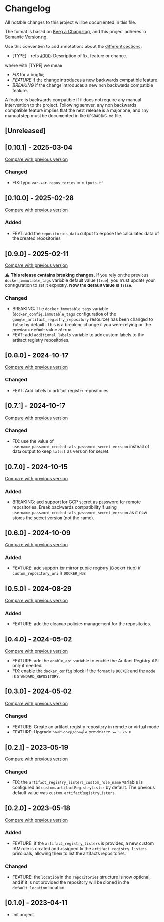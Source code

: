 # Changelog

All notable changes to this project will be documented in this file.

The format is based on [Keep a Changelog](https://keepachangelog.com/en/1.0.0/),
and this project adheres to [Semantic Versioning](https://semver.org/spec/v2.0.0.html).

Use this convention to add annotations about the [different sections](https://keepachangelog.com/en/1.0.0/#how):

- [TYPE] - refs [#000](https://gitlab.sparkfabrik.com): Description of fix, feature or change.

where with [TYPE] we mean

- _FIX_ for a bugfix;
- _FEATURE_ if the change introduces a new backwards compatible feature.
- _BREAKING_ if the change introduces a new non backwards compatible feature.

A feature is backwards compatible if it does not require any manual intervention to the project.
Following semver, any non backwards compatible feature implies that the next release is a major one, and any manual step must be documented in the `UPGRADING.md` file.

## [Unreleased]

## [0.10.1] - 2025-03-04

[Compare with previous version](https://github.com/sparkfabrik/terraform-google-gcp-artifact-registry/compare/0.10.0...0.10.1)

### Changed

- FIX: typo `var.var.repositories` in `outputs.tf`

## [0.10.0] - 2025-02-28

[Compare with previous version](https://github.com/sparkfabrik/terraform-google-gcp-artifact-registry/compare/0.9.0...0.10.0)

### Added

- FEAT: add the `repositories_data` output to expose the calculated data of the created repositories.

## [0.9.0] - 2025-02-11

[Compare with previous version](https://github.com/sparkfabrik/terraform-google-gcp-artifact-registry/compare/0.8.0...0.9.0)

:warning: **This release contains breaking changes.** If you rely on the previous `docker_immutable_tags` variable default value (`true`), you must update your configuration to set it explicitly. **Now the default value is `false`.**

### Changed

- BREAKING: The `docker_immutable_tags` variable (`docker_config.immutable_tags` configuration of the `google_artifact_registry_repository` resource) has been changed to `false` by default. This is a breaking change if you were relying on the previous default value of true.
- FEAT: add `additional_labels` variable to add custom labels to the artifact registry repositories.

## [0.8.0] - 2024-10-17

[Compare with previous version](https://github.com/sparkfabrik/terraform-google-gcp-artifact-registry/compare/0.7.1...0.8.0)

### Changed

- FEAT: Add labels to artifact registry repositories

## [0.7.1] - 2024-10-17

[Compare with previous version](https://github.com/sparkfabrik/terraform-google-gcp-artifact-registry/compare/0.7.0...0.7.1)

### Changed

- FIX: use the value of `username_password_credentials_password_secret_version` instead of data output to keep `latest` as version for secret.

## [0.7.0] - 2024-10-15

[Compare with previous version](https://github.com/sparkfabrik/terraform-google-gcp-artifact-registry/compare/0.6.0...0.7.0)

### Added

- BREAKING: add support for GCP secret as password for remote repositories. Break backwards compatibility if using `username_password_credentials_password_secret_version` as it now stores the secret version (not the name).

## [0.6.0] - 2024-10-09

[Compare with previous version](https://github.com/sparkfabrik/terraform-google-gcp-artifact-registry/compare/0.5.0...0.6.0)

### Added

- FEATURE: add support for mirror public registry (Docker Hub) if `custom_repository_uri` is `DOCKER_HUB`

## [0.5.0] - 2024-08-29

[Compare with previous version](https://github.com/sparkfabrik/terraform-google-gcp-artifact-registry/compare/0.4.0...0.5.0)

### Added

- FEATURE: add the cleanup policies management for the repositories.

## [0.4.0] - 2024-05-02

[Compare with previous version](https://github.com/sparkfabrik/terraform-google-gcp-artifact-registry/compare/0.3.0...0.4.0)

- FEATURE: add the `enable_api` variable to enable the Artifact Registry API only if needed.
- FIX: enable the `docker_config` block if the `format` is `DOCKER` and the `mode` is `STANDARD_REPOSITORY`.

## [0.3.0] - 2024-05-02

[Compare with previous version](https://github.com/sparkfabrik/terraform-google-gcp-artifact-registry/compare/0.2.1...0.3.0)

### Changed

- FEATURE: Create an artifact registry repository in remote or virtual mode
- FEATURE: Upgrade `hashicorp/google` provider to `>= 5.26.0`

## [0.2.1] - 2023-05-19

[Compare with previous version](https://github.com/sparkfabrik/terraform-google-gcp-artifact-registry/compare/0.2.0...0.2.1)

### Changed

- FIX: the `artifact_registry_listers_custom_role_name` variable is configured as `custom.artifactRegistryLister` by default. The previous default value was `custom.artifactRegistryListers`.

## [0.2.0] - 2023-05-18

[Compare with previous version](https://github.com/sparkfabrik/terraform-google-gcp-artifact-registry/compare/0.1.0...0.2.0)

### Added

- FEATURE: if the `artifact_registry_listers` is provided, a new custom IAM role is created and assigned to the `artifact_registry_listers` principals, allowing them to list the artifacts repositories.

### Changed

- FEATURE: the `location` in the `repositories` structure is now optional, and if it is not provided the repository will be cloned in the `default_location` location.

## [0.1.0] - 2023-04-11

- Init project.
